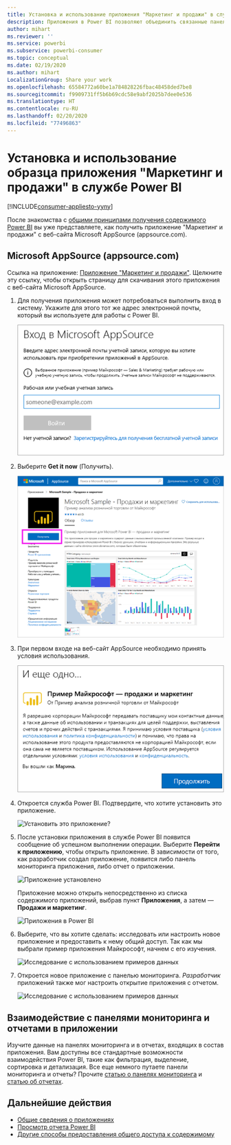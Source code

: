 ```yaml
---
title: Установка и использование приложения "Маркетинг и продажи" в службе Power BI
description: Приложения в Power BI позволяют объединить связанные панели мониторинга и отчеты в одном решении. Установите приложение "Маркетинг и продажи" с веб-сайта AppSource.
author: mihart
ms.reviewer: ''
ms.service: powerbi
ms.subservice: powerbi-consumer
ms.topic: conceptual
ms.date: 02/19/2020
ms.author: mihart
LocalizationGroup: Share your work
ms.openlocfilehash: 65584772a60be1a784828226fbac48458ded7be8
ms.sourcegitcommit: f9909731ff5b6b69cdc58e9abf2025b7dee0e536
ms.translationtype: HT
ms.contentlocale: ru-RU
ms.lasthandoff: 02/20/2020
ms.locfileid: "77496863"
---
```

# <a name="install-and-use-the-sample-sales-and-marketing-app-in-the-power-bi-service"></a>Установка и использование образца приложения "Маркетинг и продажи" в службе Power BI

[!INCLUDE[consumer-appliesto-yyny](../includes/consumer-appliesto-yyny.md)]

После знакомства с [общими принципами получения содержимого Power BI](end-user-app-view.md) вы уже представляете, как получить приложение "Маркетинг и продажи" с веб-сайта Microsoft AppSource (appsource.com). 


## <a name="microsoft-appsource-appsourcecom"></a>Microsoft AppSource (appsource.com)
Ссылка на приложение: [Приложение "Маркетинг и продажи"](https://appsource.microsoft.com/product/power-bi/microsoft-retail-analysis-sample.salesandmarketingsample?tab=Overview). Щелкните эту ссылку, чтобы открыть страницу для скачивания этого приложения с веб-сайта Microsoft AppSource. 

1. Для получения приложения может потребоваться выполнить вход в систему. Укажите для этого тот же адрес электронной почты, который вы используете для работы с Power BI. 

    ![Экран входа на веб-сайт AppSource  ](./media/end-user-app-marketing/power-bi-sign-in.png)

2. Выберите **Get it now** (Получить). 

    ![Веб-сайт AppSource с выбранными приложениями Power BI  ](./media/end-user-app-marketing/power-bi-get-now.png)


3. При первом входе на веб-сайт AppSource необходимо принять условия использования. 

    ![Экран с условиями использования на веб-сайте AppSource  ](./media/end-user-app-marketing/power-bi-term.png)


4. Откроется служба Power BI. Подтвердите, что хотите установить это приложение.

    ![Установить это приложение?  ](./media/end-user-apps/power-bi-app-install.png)

5. После установки приложения в службе Power BI появится сообщение об успешном выполнении операции. Выберите **Перейти к приложению**, чтобы открыть приложение. В зависимости от того, как разработчик создал приложение, появится либо панель мониторинга приложения, либо отчет о приложении.

    ![Приложение установлено ](./media/end-user-apps/power-bi-app-ready.png)

    Приложение можно открыть непосредственно из списка содержимого приложений, выбрав пункт **Приложения**, а затем — **Продажи и маркетинг**.

    ![Приложения в Power BI](./media/end-user-apps/power-bi-apps.png)


6. Выберите, что вы хотите сделать: исследовать или настроить новое приложение и предоставить к нему общий доступ. Так как мы выбрали пример приложения Майкрософт, начнем с его изучения. 

    ![Исследование с использованием примеров данных](./media/end-user-apps/power-bi-explore.png)

7.  Откроется новое приложение с панелью мониторинга. *Разработчик* приложений также мог настроить открытие приложения с отчетом.  

    ![Исследование с использованием примеров данных](./media/end-user-apps/power-bi-new-app.png)




## <a name="interact-with-the-dashboards-and-reports-in-the-app"></a>Взаимодействие с панелями мониторинга и отчетами в приложении
Изучите данные на панелях мониторинга и в отчетах, входящих в состав приложения. Вам доступны все стандартные возможности взаимодействия Power BI, такие как фильтрация, выделение, сортировка и детализация.  Все еще немного путаете панели мониторинга и отчеты?  Прочите [статью о панелях мониторинга](end-user-dashboards.md) и [статью об отчетах](end-user-reports.md).  




## <a name="next-steps"></a>Дальнейшие действия
* [Общие сведения о приложениях](end-user-apps.md)
* [Просмотр отчета Power BI](end-user-report-open.md)
* [Другие способы предоставления общего доступа к содержимому](end-user-shared-with-me.md)
